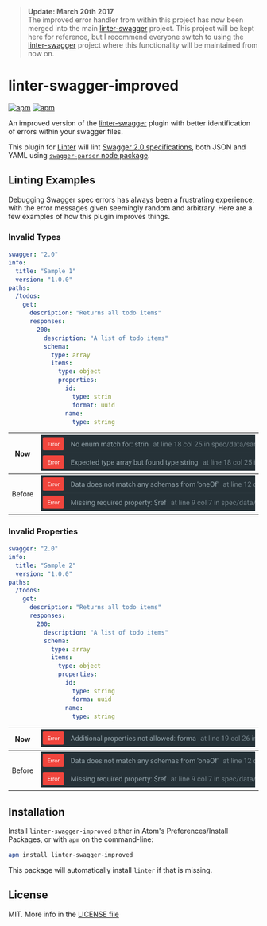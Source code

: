 > **Update: March 20th 2017** <br/>
> The improved error handler from within this project has now been merged into the main [linter-swagger][linter-swagger] project.  This project will be kept here for reference, but I recommend everyone switch to using the [linter-swagger][linter-swagger] project where this functionality will be maintained from now on.

# linter-swagger-improved
[![apm](https://img.shields.io/apm/v/linter-swagger-improved.svg)](https://atom.io/packages/linter-swagger-improved) [![apm](https://img.shields.io/apm/dm/linter-swagger-improved.svg)](https://atom.io/packages/linter-swagger-improved)

An improved version of the [linter-swagger][linter-swagger] plugin with better identification of errors within your swagger files.

This plugin for [Linter][linter] will lint [Swagger 2.0 specifications][swagger], both JSON and YAML using [`swagger-parser` node package][swagger-parser].

## Linting Examples
Debugging Swagger spec errors has always been a frustrating experience, with the error messages given seemingly random and arbitrary.  Here are a few examples of how this plugin improves things.

### Invalid Types
```yaml
swagger: "2.0"
info:
  title: "Sample 1"
  version: "1.0.0"
paths:
  /todos:
    get:
      description: "Returns all todo items"
      responses:
        200:
          description: "A list of todo items"
          schema:
            type: array
            items:
              type: object
              properties:
                id:
                  type: strin
                  format: uuid
                name:
                  type: string
```
| Now | ![Sample 1 Errors After][1-after] |
---|---
| Before | ![Sample 1 Errors Before][1-before] |


### Invalid Properties
```yaml
swagger: "2.0"
info:
  title: "Sample 2"
  version: "1.0.0"
paths:
  /todos:
    get:
      description: "Returns all todo items"
      responses:
        200:
          description: "A list of todo items"
          schema:
            type: array
            items:
              type: object
              properties:
                id:
                  type: string
                  forma: uuid
                name:
                  type: string
```
| Now | ![Sample 2 Errors After][2-after] |
---|---
| Before | ![Sample 2 Errors Before][2-before] |



## Installation

Install `linter-swagger-improved` either in Atom's Preferences/Install Packages, or with
`apm` on the command-line:

```sh
apm install linter-swagger-improved
```

This package will automatically install `linter` if that is missing.

## License

MIT. More info in the [LICENSE file](./LICENSE.md)

[linter]: https://github.com/AtomLinter/Linter "Linter Atom Package"
[linter-swagger]: https://github.com/AtomLinter/linter-swagger "Linter-Swagger Atom Package"
[swagger]: http://swagger.io/ "Swagger Main Site"
[swagger-parser]: https://www.npmjs.com/package/swagger-parser "Swagger Parser NPM Page"
[1-before]: https://github.com/TonyFNZ/linter-swagger-improved/raw/master/docs/1-before.png "Sample 1 Errors Before"
[1-after]: https://github.com/TonyFNZ/linter-swagger-improved/raw/master/docs/1-after.png "Sample 1 Errors After"
[2-before]: https://github.com/TonyFNZ/linter-swagger-improved/raw/master/docs/2-before.png "Sample 2 Errors Before"
[2-after]: https://github.com/TonyFNZ/linter-swagger-improved/raw/master/docs/2-after.png "Sample 2 Errors After"
